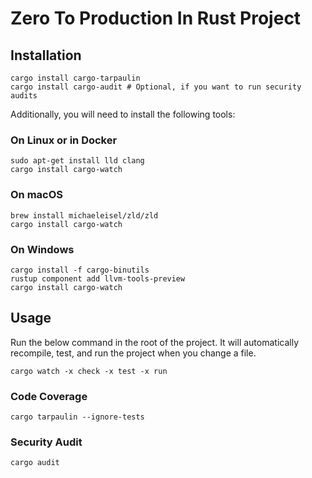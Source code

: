 # Zero To Production In Rust Project

## Installation

```
cargo install cargo-tarpaulin
cargo install cargo-audit # Optional, if you want to run security audits
```

Additionally, you will need to install the following tools:

### On Linux or in Docker

```
sudo apt-get install lld clang
cargo install cargo-watch
```


### On macOS

```
brew install michaeleisel/zld/zld
cargo install cargo-watch
```

### On Windows
```
cargo install -f cargo-binutils
rustup component add llvm-tools-preview
cargo install cargo-watch
```

## Usage

Run the below command in the root of the project. It will automatically recompile, test, and run the project when you change a file.
```
cargo watch -x check -x test -x run
```


### Code Coverage

```
cargo tarpaulin --ignore-tests
```

### Security Audit

```
cargo audit
```